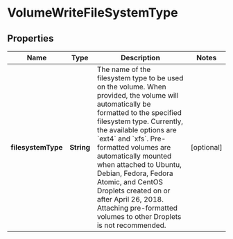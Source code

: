 

# VolumeWriteFileSystemType


## Properties

| Name | Type | Description | Notes |
|------------ | ------------- | ------------- | -------------|
|**filesystemType** | **String** | The name of the filesystem type to be used on the volume. When provided, the volume will automatically be formatted to the specified filesystem type. Currently, the available options are &#x60;ext4&#x60; and &#x60;xfs&#x60;. Pre-formatted volumes are automatically mounted when attached to Ubuntu, Debian, Fedora, Fedora Atomic, and CentOS Droplets created on or after April 26, 2018. Attaching pre-formatted volumes to other Droplets is not recommended. |  [optional] |



